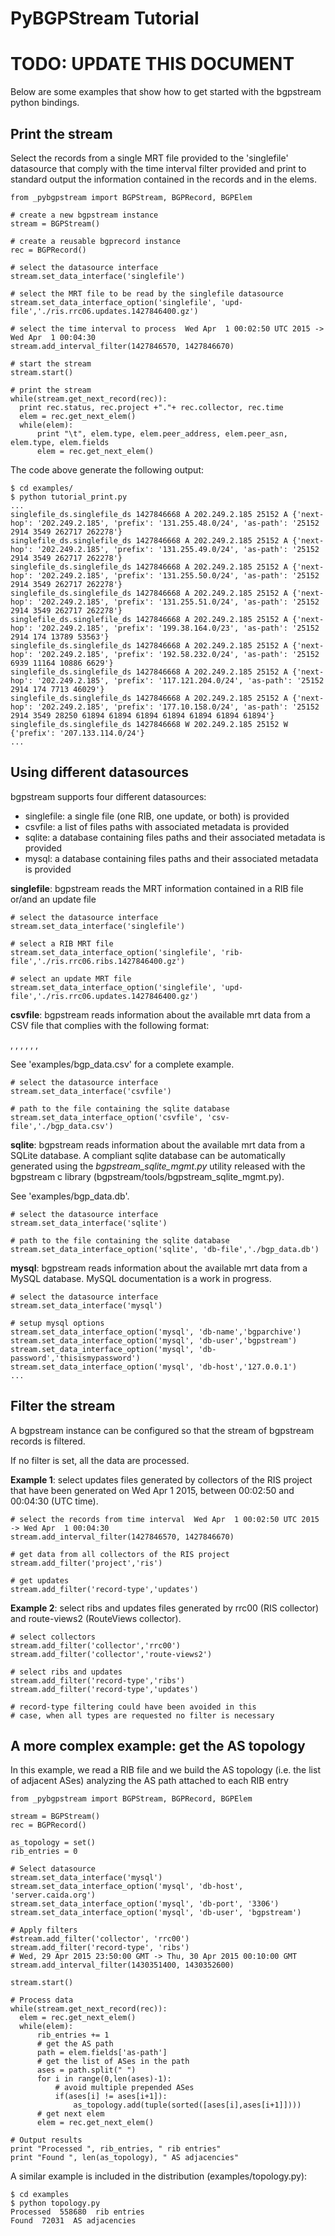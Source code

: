 PyBGPStream Tutorial
====================

<h1 class="text-danger">TODO: UPDATE THIS DOCUMENT</h1>

Below are some examples that show how to get started with the
bgpstream python bindings.

Print the stream
----------------

Select the records from a single MRT file provided to the 'singlefile'
datasource that comply with the time interval filter provided and
print to standard output the information contained in the records and in the elems.

~~~ .language-python
from _pybgpstream import BGPStream, BGPRecord, BGPElem

# create a new bgpstream instance
stream = BGPStream()

# create a reusable bgprecord instance
rec = BGPRecord()

# select the datasource interface
stream.set_data_interface('singlefile')

# select the MRT file to be read by the singlefile datasource
stream.set_data_interface_option('singlefile', 'upd-file','./ris.rrc06.updates.1427846400.gz')

# select the time interval to process  Wed Apr  1 00:02:50 UTC 2015 -> Wed Apr  1 00:04:30
stream.add_interval_filter(1427846570, 1427846670)

# start the stream
stream.start()

# print the stream
while(stream.get_next_record(rec)):
  print rec.status, rec.project +"."+ rec.collector, rec.time
  elem = rec.get_next_elem()
  while(elem):
      print "\t", elem.type, elem.peer_address, elem.peer_asn, elem.type, elem.fields
      elem = rec.get_next_elem()
~~~
              

The code above generate the following output:

~~~
$ cd examples/
$ python tutorial_print.py
...
singlefile_ds.singlefile_ds 1427846668 A 202.249.2.185 25152 A {'next-hop': '202.249.2.185', 'prefix': '131.255.48.0/24', 'as-path': '25152 2914 3549 262717 262278'}
singlefile_ds.singlefile_ds 1427846668 A 202.249.2.185 25152 A {'next-hop': '202.249.2.185', 'prefix': '131.255.49.0/24', 'as-path': '25152 2914 3549 262717 262278'}
singlefile_ds.singlefile_ds 1427846668 A 202.249.2.185 25152 A {'next-hop': '202.249.2.185', 'prefix': '131.255.50.0/24', 'as-path': '25152 2914 3549 262717 262278'}
singlefile_ds.singlefile_ds 1427846668 A 202.249.2.185 25152 A {'next-hop': '202.249.2.185', 'prefix': '131.255.51.0/24', 'as-path': '25152 2914 3549 262717 262278'}
singlefile_ds.singlefile_ds 1427846668 A 202.249.2.185 25152 A {'next-hop': '202.249.2.185', 'prefix': '199.38.164.0/23', 'as-path': '25152 2914 174 13789 53563'}
singlefile_ds.singlefile_ds 1427846668 A 202.249.2.185 25152 A {'next-hop': '202.249.2.185', 'prefix': '192.58.232.0/24', 'as-path': '25152 6939 11164 10886 6629'}
singlefile_ds.singlefile_ds 1427846668 A 202.249.2.185 25152 A {'next-hop': '202.249.2.185', 'prefix': '117.121.204.0/24', 'as-path': '25152 2914 174 7713 46029'}
singlefile_ds.singlefile_ds 1427846668 A 202.249.2.185 25152 A {'next-hop': '202.249.2.185', 'prefix': '177.10.158.0/24', 'as-path': '25152 2914 3549 28250 61894 61894 61894 61894 61894 61894 61894'}
singlefile_ds.singlefile_ds 1427846668 W 202.249.2.185 25152 W {'prefix': '207.133.114.0/24'}
...
~~~


Using different datasources
----------------------------------------------------


bgpstream supports four different datasources:

- singlefile: a single file (one RIB, one update, or both) is provided
- csvfile: a list of files paths with associated metadata  is provided
- sqlite: a database containing files paths and their associated metadata is provided
- mysql: a database containing files paths and their associated metadata is provided

**singlefile**: bgpstream reads the MRT information contained in a RIB file or/and an
update file

~~~ .language-python
# select the datasource interface
stream.set_data_interface('singlefile')

# select a RIB MRT file
stream.set_data_interface_option('singlefile', 'rib-file','./ris.rrc06.ribs.1427846400.gz')

# select an update MRT file
stream.set_data_interface_option('singlefile', 'upd-file','./ris.rrc06.updates.1427846400.gz')
~~~

**csvfile**: bgpstream reads information about the available mrt data from a CSV
file that complies with the following format:

<file-path>, <project-name>, <bgp-type>, <collector-name>, <bgp-time-begin>, <duration>, <insertion-timestamp>

See 'examples/bgp_data.csv' for a complete example.

~~~ .language-python
# select the datasource interface
stream.set_data_interface('csvfile')

# path to the file containing the sqlite database
stream.set_data_interface_option('csvfile', 'csv-file','./bgp_data.csv')
~~~

**sqlite**: bgpstream reads information about the available mrt data
from a SQLite database. A compliant sqlite database can be
automatically generated using the *bgpstream_sqlite_mgmt.py* utility
released with the bgpstream c library (bgpstream/tools/bgpstream_sqlite_mgmt.py).

See 'examples/bgp_data.db'.

~~~ .language-python
# select the datasource interface
stream.set_data_interface('sqlite')

# path to the file containing the sqlite database
stream.set_data_interface_option('sqlite', 'db-file','./bgp_data.db')
~~~

**mysql**: bgpstream reads information about the available mrt data
from a MySQL database. MySQL documentation is a work in progress.

~~~ .language-python
# select the datasource interface
stream.set_data_interface('mysql')

# setup mysql options
stream.set_data_interface_option('mysql', 'db-name','bgparchive')
stream.set_data_interface_option('mysql', 'db-user','bgpstream')
stream.set_data_interface_option('mysql', 'db-password','thisismypassword')
stream.set_data_interface_option('mysql', 'db-host','127.0.0.1')
...
~~~

Filter the stream
--------------------------

A bgpstream instance can be configured so that the stream of bgpstream
records is filtered.

If no filter is set, all the data are processed.

**Example 1**: select updates files generated by collectors of the RIS
project that have been generated on Wed Apr 1 2015, between
00:02:50 and  00:04:30 (UTC time).

~~~ .language-python
# select the records from time interval  Wed Apr  1 00:02:50 UTC 2015 -> Wed Apr  1 00:04:30
stream.add_interval_filter(1427846570, 1427846670)

# get data from all collectors of the RIS project
stream.add_filter('project','ris')

# get updates
stream.add_filter('record-type','updates')
~~~

**Example 2**: select ribs and updates files generated by  rrc00 (RIS
collector) and route-views2 (RouteViews collector).

~~~ .language-python
# select collectors
stream.add_filter('collector','rrc00')
stream.add_filter('collector','route-views2')

# select ribs and updates
stream.add_filter('record-type','ribs')
stream.add_filter('record-type','updates')

# record-type filtering could have been avoided in this
# case, when all types are requested no filter is necessary
~~~


A more complex example: get the AS topology
----------------------------------------------------

In this example, we read a RIB file and we build the AS topology
(i.e. the list of adjacent ASes) analyzing the AS path attached to
each RIB entry

~~~ .language-python
from _pybgpstream import BGPStream, BGPRecord, BGPElem

stream = BGPStream()
rec = BGPRecord()

as_topology = set()
rib_entries = 0

# Select datasource
stream.set_data_interface('mysql')
stream.set_data_interface_option('mysql', 'db-host', 'server.caida.org')
stream.set_data_interface_option('mysql', 'db-port', '3306')
stream.set_data_interface_option('mysql', 'db-user', 'bgpstream')

# Apply filters
#stream.add_filter('collector', 'rrc00')
stream.add_filter('record-type', 'ribs')
# Wed, 29 Apr 2015 23:50:00 GMT -> Thu, 30 Apr 2015 00:10:00 GMT
stream.add_interval_filter(1430351400, 1430352600)

stream.start()

# Process data
while(stream.get_next_record(rec)):
  elem = rec.get_next_elem()
  while(elem):
      rib_entries += 1
      # get the AS path
      path = elem.fields['as-path']
      # get the list of ASes in the path
      ases = path.split(" ")
      for i in range(0,len(ases)-1):
          # avoid multiple prepended ASes
          if(ases[i] != ases[i+1]):
              as_topology.add(tuple(sorted([ases[i],ases[i+1]])))
      # get next elem        
      elem = rec.get_next_elem()
      
# Output results
print "Processed ", rib_entries, " rib entries"
print "Found ", len(as_topology), " AS adjacencies"
~~~

A similar example is included in the distribution (examples/topology.py):

~~~
$ cd examples
$ python topology.py 
Processed  558680  rib entries
Found  72031  AS adjacencies
~~~
